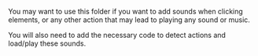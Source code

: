 You may want to use this folder if you want to add sounds when clicking elements, or any other action that may lead to playing any sound or music.

You will also need to add the necessary code to detect actions and load/play these sounds.

